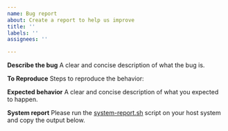 ```yaml
---
name: Bug report
about: Create a report to help us improve
title: ''
labels: ''
assignees: ''

---
```


**Describe the bug**
A clear and concise description of what the bug is.

**To Reproduce**
Steps to reproduce the behavior:

**Expected behavior**
A clear and concise description of what you expected to happen.

**System report**
Please run the [system-report.sh](https://github.com/canonical/tdx/blob/f58ad41/system-report.sh) script on your host system and copy the output below.
